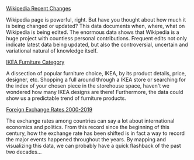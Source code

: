 [Wikipedia Recent Changes](http://www.hatnote.com/#en)

Wikipedia page is powerful, right. But have you thought about how much it is being changed or updated?
This data documents when, where, what on Wikipedia is being edited. The enormous data shows that Wikipedia is a huge project with countless personal contributions. Frequent edits not only indicate latest data being updated, but also the controversial, uncertain and variational natural of knowledge itself.

[IKEA Furniture Category](https://www.kaggle.com/ahmedkallam/ikea-sa-furniture-web-scraping)

A dissection of popular furniture choice, IKEA, by its product details, price, designer, etc. Shopping a full around through a IKEA store or searching for the index of your chosen piece in the storehouse space, haven't we wondered how many IKEA designs are there! Furthermore, the data could show us a predictable trend of furniture products.

[Foreign Exchange Rates 2000-2019](https://www.kaggle.com/brunotly/foreign-exchange-rates-per-dollar-20002019)

The exchange rates among countries can say a lot about international economics and politics. From this record since the beginning of this century, how the exchange rate has been shifted is in fact a way to record the major events happened throughout the years. By mapping and visualizing this data, we can probably have a quick flashback of the past two decades...
